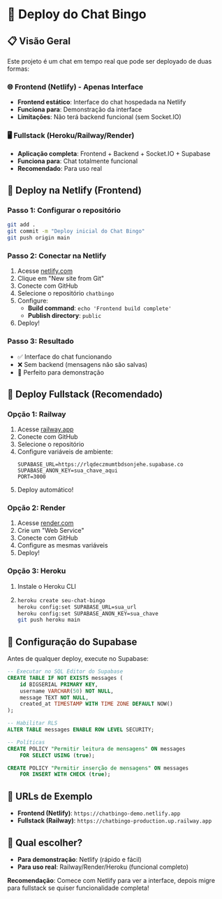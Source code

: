 # 🚀 Deploy do Chat Bingo

## 📋 Visão Geral

Este projeto é um chat em tempo real que pode ser deployado de duas formas:

### 🌐 Frontend (Netlify) - Apenas Interface
- **Frontend estático**: Interface do chat hospedada na Netlify
- **Funciona para**: Demonstração da interface
- **Limitações**: Não terá backend funcional (sem Socket.IO)

### 🖥️ Fullstack (Heroku/Railway/Render)
- **Aplicação completa**: Frontend + Backend + Socket.IO + Supabase
- **Funciona para**: Chat totalmente funcional
- **Recomendado**: Para uso real

## 🎯 Deploy na Netlify (Frontend)

### Passo 1: Configurar o repositório
```bash
git add .
git commit -m "Deploy inicial do Chat Bingo"
git push origin main
```

### Passo 2: Conectar na Netlify
1. Acesse [netlify.com](https://netlify.com)
2. Clique em "New site from Git"
3. Conecte com GitHub
4. Selecione o repositório `chatbingo`
5. Configure:
   - **Build command**: `echo 'Frontend build complete'`
   - **Publish directory**: `public`
6. Deploy!

### Passo 3: Resultado
- ✅ Interface do chat funcionando
- ❌ Sem backend (mensagens não são salvas)
- 🎯 Perfeito para demonstração

## 🚀 Deploy Fullstack (Recomendado)

### Opção 1: Railway
1. Acesse [railway.app](https://railway.app)
2. Conecte com GitHub
3. Selecione o repositório
4. Configure variáveis de ambiente:
   ```
   SUPABASE_URL=https://rlqdeczmumtbdsonjehe.supabase.co
   SUPABASE_ANON_KEY=sua_chave_aqui
   PORT=3000
   ```
5. Deploy automático!

### Opção 2: Render
1. Acesse [render.com](https://render.com)
2. Crie um "Web Service"
3. Conecte com GitHub
4. Configure as mesmas variáveis
5. Deploy!

### Opção 3: Heroku
1. Instale o Heroku CLI
2. ```bash
   heroku create seu-chat-bingo
   heroku config:set SUPABASE_URL=sua_url
   heroku config:set SUPABASE_ANON_KEY=sua_chave
   git push heroku main
   ```

## 🔧 Configuração do Supabase

Antes de qualquer deploy, execute no Supabase:

```sql
-- Executar no SQL Editor do Supabase
CREATE TABLE IF NOT EXISTS messages (
    id BIGSERIAL PRIMARY KEY,
    username VARCHAR(50) NOT NULL,
    message TEXT NOT NULL,
    created_at TIMESTAMP WITH TIME ZONE DEFAULT NOW()
);

-- Habilitar RLS
ALTER TABLE messages ENABLE ROW LEVEL SECURITY;

-- Políticas
CREATE POLICY "Permitir leitura de mensagens" ON messages
    FOR SELECT USING (true);

CREATE POLICY "Permitir inserção de mensagens" ON messages
    FOR INSERT WITH CHECK (true);
```

## 📱 URLs de Exemplo

- **Frontend (Netlify)**: `https://chatbingo-demo.netlify.app`
- **Fullstack (Railway)**: `https://chatbingo-production.up.railway.app`

## 🎯 Qual escolher?

- **Para demonstração**: Netlify (rápido e fácil)
- **Para uso real**: Railway/Render/Heroku (funcional completo)

**Recomendação**: Comece com Netlify para ver a interface, depois migre para fullstack se quiser funcionalidade completa!
